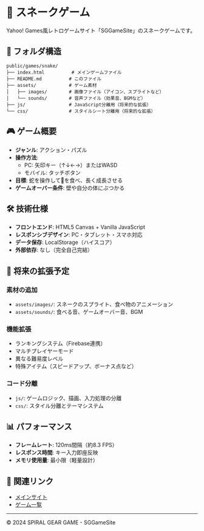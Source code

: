 # 🐍 スネークゲーム

Yahoo! Games風レトロゲームサイト「SGGameSite」のスネークゲームです。

## 📁 フォルダ構造

```
public/games/snake/
├── index.html          # メインゲームファイル
├── README.md          # このファイル
├── assets/            # ゲーム素材
│   ├── images/        # 画像ファイル（アイコン、スプライトなど）
│   └── sounds/        # 音声ファイル（効果音、BGMなど）
├── js/                # JavaScript分離用（将来的な拡張）
└── css/               # スタイルシート分離用（将来的な拡張）
```

## 🎮 ゲーム概要

- **ジャンル**: アクション・パズル
- **操作方法**:
  - PC: 矢印キー（↑↓←→）またはWASD
  - モバイル: タッチボタン
- **目標**: 蛇を操作して🍎を食べ、長く成長させる
- **ゲームオーバー条件**: 壁や自分の体にぶつかる

## 🛠️ 技術仕様

- **フロントエンド**: HTML5 Canvas + Vanilla JavaScript
- **レスポンシブデザイン**: PC・タブレット・スマホ対応
- **データ保存**: LocalStorage（ハイスコア）
- **外部依存**: なし（完全自己完結）

## 🚀 将来の拡張予定

### 素材の追加
- `assets/images/`: スネークのスプライト、食べ物のアニメーション
- `assets/sounds/`: 食べる音、ゲームオーバー音、BGM

### 機能拡張
- ランキングシステム（Firebase連携）
- マルチプレイヤーモード
- 異なる難易度レベル
- 特殊アイテム（スピードアップ、ボーナス点など）

### コード分離
- `js/`: ゲームロジック、描画、入力処理の分離
- `css/`: スタイル分離とテーマシステム

## 📊 パフォーマンス

- **フレームレート**: 120ms間隔（約8.3 FPS）
- **レスポンス時間**: キー入力即座反映
- **メモリ使用量**: 最小限（軽量設計）

## 🔗 関連リンク

- [メインサイト](../../index.html)
- [ゲーム一覧](../../index.html#games)

---

© 2024 SPIRAL GEAR GAME - SGGameSite
